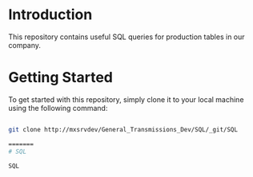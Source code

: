 # Introduction
This repository contains useful SQL queries for production tables in our company.

# Getting Started
To get started with this repository, simply clone it to your local machine using the following command:

```bash

git clone http://mxsrvdev/General_Transmissions_Dev/SQL/_git/SQL

=======
# SQL

SQL
